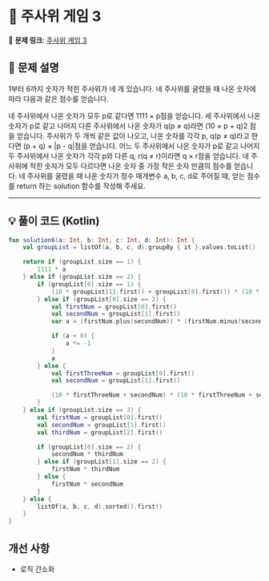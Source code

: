# 📝 주사위 게임 3

🔗 **문제 링크**: [주사위 게임 3](https://school.programmers.co.kr/learn/courses/30/lessons/181916)

## 📌 문제 설명  
1부터 6까지 숫자가 적힌 주사위가 네 개 있습니다. 네 주사위를 굴렸을 때 나온 숫자에 따라 다음과 같은 점수를 얻습니다.

네 주사위에서 나온 숫자가 모두 p로 같다면 1111 × p점을 얻습니다.
세 주사위에서 나온 숫자가 p로 같고 나머지 다른 주사위에서 나온 숫자가 q(p ≠ q)라면 (10 × p + q)2 점을 얻습니다.
주사위가 두 개씩 같은 값이 나오고, 나온 숫자를 각각 p, q(p ≠ q)라고 한다면 (p + q) × |p - q|점을 얻습니다.
어느 두 주사위에서 나온 숫자가 p로 같고 나머지 두 주사위에서 나온 숫자가 각각 p와 다른 q, r(q ≠ r)이라면 q × r점을 얻습니다.
네 주사위에 적힌 숫자가 모두 다르다면 나온 숫자 중 가장 작은 숫자 만큼의 점수를 얻습니다.
네 주사위를 굴렸을 때 나온 숫자가 정수 매개변수 a, b, c, d로 주어질 때, 얻는 점수를 return 하는 solution 함수를 작성해 주세요.

---

## 💡 풀이 코드 (Kotlin)
```kotlin
fun solution6(a: Int, b: Int, c: Int, d: Int): Int {
    val groupList = listOf(a, b, c, d).groupBy { it }.values.toList()

    return if (groupList.size == 1) {
        1111 * a
    } else if (groupList.size == 2) {
        if (groupList[0].size == 1) {
            (10 * groupList[1].first() + groupList[0].first()) * (10 * groupList[1].first() + groupList[0].first())
        } else if (groupList[0].size == 2) {
            val firstNum = groupList[0].first()
            val secondNum = groupList[1].first()
            var a = (firstNum.plus(secondNum)) * (firstNum.minus(secondNum))

            if (a < 0) {
                a *= -1
            }
            a
        } else {
            val firstThreeNum = groupList[0].first()
            val secondNum = groupList[1].first()

            (10 * firstThreeNum + secondNum) * (10 * firstThreeNum + secondNum)
        }
    } else if (groupList.size == 3) {
        val firstNum = groupList[0].first()
        val secondNum = groupList[1].first()
        val thirdNum = groupList[2].first()

        if (groupList[0].size == 2) {
            secondNum * thirdNum
        } else if (groupList[1].size == 2) {
            firstNum * thirdNum
        } else {
            firstNum * secondNum
        }
    } else {
        listOf(a, b, c, d).sorted().first()
    }
}
```

## 개선 사항
- 로직 간소화
